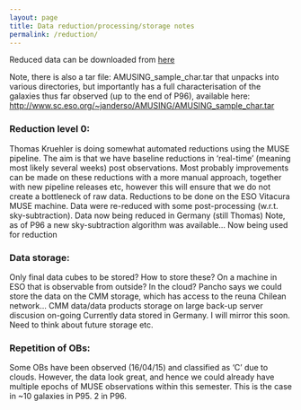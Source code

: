 ```yaml
---
layout: page
title: Data reduction/processing/storage notes
permalink: /reduction/
---
```



Reduced data can be downloaded from [here](http://www.sc.eso.org/~janderso/AMUSING/)

Note, there is also a tar file: AMUSING_sample_char.tar that unpacks into various directories, but importantly has a full characterisation of the galaxies thus far observed (up to the end of P96), available here: http://www.sc.eso.org/~janderso/AMUSING/AMUSING_sample_char.tar


### Reduction level 0:
Thomas Kruehler is doing somewhat automated reductions using the MUSE pipeline. The aim is that we have baseline reductions in ‘real-time’ (meaning most likely several weeks) post observations. Most probably improvements can be made on these reductions with a more manual approach, together with new pipeline releases etc, however this will ensure that we do not create a bottleneck of raw data.
Reductions to be done on the ESO Vitacura MUSE machine.
Data were re-reduced with some post-processing (w.r.t. sky-subtraction). Data now being reduced in Germany (still Thomas)
Note, as of P96 a new sky-subtraction algorithm was available… Now being used for reduction

### Data storage:
Only final data cubes to be stored?
How to store these? On a machine in ESO that is observable from outside? In the cloud?
Pancho says we could store the data on the CMM storage, which has access to the reuna Chilean network… CMM data/data products storage on large back-up server discusion on-going
Currently data stored in Germany. I will mirror this soon. Need to think about future storage etc.

### Repetition of OBs:
Some OBs have been observed (16/04/15) and classified as ‘C’ due to clouds. However, the data look great, and hence we could already have multiple epochs of MUSE observations within this semester.
This is the case in ~10 galaxies in P95. 2 in P96.

